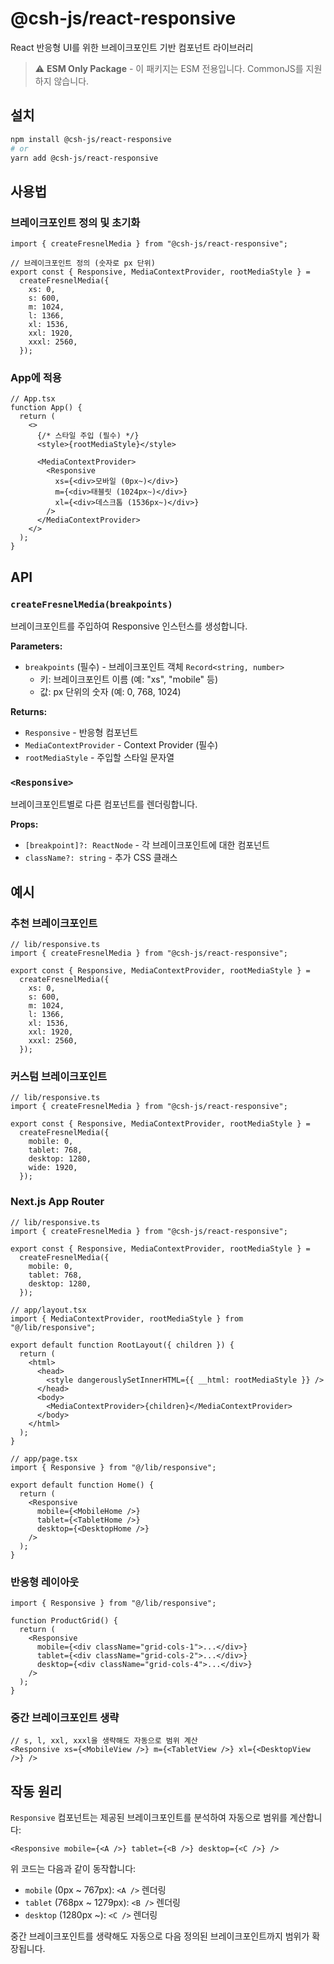 # @csh-js/react-responsive

React 반응형 UI를 위한 브레이크포인트 기반 컴포넌트 라이브러리

> ⚠️ **ESM Only Package** - 이 패키지는 ESM 전용입니다. CommonJS를 지원하지 않습니다.

## 설치

```bash
npm install @csh-js/react-responsive
# or
yarn add @csh-js/react-responsive
```

## 사용법

### 브레이크포인트 정의 및 초기화

```tsx
import { createFresnelMedia } from "@csh-js/react-responsive";

// 브레이크포인트 정의 (숫자로 px 단위)
export const { Responsive, MediaContextProvider, rootMediaStyle } =
  createFresnelMedia({
    xs: 0,
    s: 600,
    m: 1024,
    l: 1366,
    xl: 1536,
    xxl: 1920,
    xxxl: 2560,
  });
```

### App에 적용

```tsx
// App.tsx
function App() {
  return (
    <>
      {/* 스타일 주입 (필수) */}
      <style>{rootMediaStyle}</style>

      <MediaContextProvider>
        <Responsive
          xs={<div>모바일 (0px~)</div>}
          m={<div>태블릿 (1024px~)</div>}
          xl={<div>데스크톱 (1536px~)</div>}
        />
      </MediaContextProvider>
    </>
  );
}
```

## API

### `createFresnelMedia(breakpoints)`

브레이크포인트를 주입하여 Responsive 인스턴스를 생성합니다.

**Parameters:**

- `breakpoints` (필수) - 브레이크포인트 객체 `Record<string, number>`
  - 키: 브레이크포인트 이름 (예: "xs", "mobile" 등)
  - 값: px 단위의 숫자 (예: 0, 768, 1024)

**Returns:**

- `Responsive` - 반응형 컴포넌트
- `MediaContextProvider` - Context Provider (필수)
- `rootMediaStyle` - 주입할 스타일 문자열

### `<Responsive>`

브레이크포인트별로 다른 컴포넌트를 렌더링합니다.

**Props:**

- `[breakpoint]?: ReactNode` - 각 브레이크포인트에 대한 컴포넌트
- `className?: string` - 추가 CSS 클래스

## 예시

### 추천 브레이크포인트

```tsx
// lib/responsive.ts
import { createFresnelMedia } from "@csh-js/react-responsive";

export const { Responsive, MediaContextProvider, rootMediaStyle } =
  createFresnelMedia({
    xs: 0,
    s: 600,
    m: 1024,
    l: 1366,
    xl: 1536,
    xxl: 1920,
    xxxl: 2560,
  });
```

### 커스텀 브레이크포인트

```tsx
// lib/responsive.ts
import { createFresnelMedia } from "@csh-js/react-responsive";

export const { Responsive, MediaContextProvider, rootMediaStyle } =
  createFresnelMedia({
    mobile: 0,
    tablet: 768,
    desktop: 1280,
    wide: 1920,
  });
```

### Next.js App Router

```tsx
// lib/responsive.ts
import { createFresnelMedia } from "@csh-js/react-responsive";

export const { Responsive, MediaContextProvider, rootMediaStyle } =
  createFresnelMedia({
    mobile: 0,
    tablet: 768,
    desktop: 1280,
  });

// app/layout.tsx
import { MediaContextProvider, rootMediaStyle } from "@/lib/responsive";

export default function RootLayout({ children }) {
  return (
    <html>
      <head>
        <style dangerouslySetInnerHTML={{ __html: rootMediaStyle }} />
      </head>
      <body>
        <MediaContextProvider>{children}</MediaContextProvider>
      </body>
    </html>
  );
}

// app/page.tsx
import { Responsive } from "@/lib/responsive";

export default function Home() {
  return (
    <Responsive
      mobile={<MobileHome />}
      tablet={<TabletHome />}
      desktop={<DesktopHome />}
    />
  );
}
```

### 반응형 레이아웃

```tsx
import { Responsive } from "@/lib/responsive";

function ProductGrid() {
  return (
    <Responsive
      mobile={<div className="grid-cols-1">...</div>}
      tablet={<div className="grid-cols-2">...</div>}
      desktop={<div className="grid-cols-4">...</div>}
    />
  );
}
```

### 중간 브레이크포인트 생략

```tsx
// s, l, xxl, xxxl을 생략해도 자동으로 범위 계산
<Responsive xs={<MobileView />} m={<TabletView />} xl={<DesktopView />} />
```

## 작동 원리

`Responsive` 컴포넌트는 제공된 브레이크포인트를 분석하여 자동으로 범위를 계산합니다:

```tsx
<Responsive mobile={<A />} tablet={<B />} desktop={<C />} />
```

위 코드는 다음과 같이 동작합니다:

- `mobile` (0px ~ 767px): `<A />` 렌더링
- `tablet` (768px ~ 1279px): `<B />` 렌더링
- `desktop` (1280px ~): `<C />` 렌더링

중간 브레이크포인트를 생략해도 자동으로 다음 정의된 브레이크포인트까지 범위가 확장됩니다.
